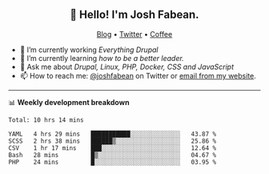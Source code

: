 <h2 align="center">👋 Hello! I'm Josh Fabean.</h2>
<p align="center">
  <a href="https://joshfabean.com">Blog</a> •
  <a href="https://twitter.com/fabean">Twitter</a> •
  <a href="https://www.buymeacoffee.com/LSxne6Yr4">Coffee</a>
</p>

- 🔭 I’m currently working *Everything Drupal*
- 🌱 I’m currently learning *how to be a better leader.*
- 💬 Ask me about *Drupal, Linux, PHP, Docker, CSS and JavaScript*
- 📫 How to reach me: [@joshfabean](https://twitter.com/joshfabean) on Twitter or [email from my website](https://joshfabean.com).

-------

📊 **Weekly development breakdown**
<!--START_SECTION:waka-->
```text
Total: 10 hrs 14 mins

YAML   4 hrs 29 mins   ███████████░░░░░░░░░░░░░░   43.87 % 
SCSS   2 hrs 38 mins   ██████▒░░░░░░░░░░░░░░░░░░   25.86 % 
CSV    1 hr 17 mins    ███░░░░░░░░░░░░░░░░░░░░░░   12.64 % 
Bash   28 mins         █▒░░░░░░░░░░░░░░░░░░░░░░░   04.67 % 
PHP    24 mins         █░░░░░░░░░░░░░░░░░░░░░░░░   03.95 % 
```
<!--END_SECTION:waka-->

<!--
**fabean/fabean** is a ✨ _special_ ✨ repository because its `README.md` (this file) appears on your GitHub profile.

Here are some ideas to get you started:

- 🔭 I’m currently working on ...
- 🌱 I’m currently learning ...
- 👯 I’m looking to collaborate on ...
- 🤔 I’m looking for help with ...
- 💬 Ask me about ...
- 📫 How to reach me: ...
- 😄 Pronouns: ...
- ⚡ Fun fact: ...
-->
